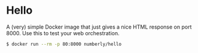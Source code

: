 Hello
=====

A (very) simple Docker image that just gives a nice HTML response on
port 8000. Use this to test your web orchestration.

```bash
$ docker run --rm -p 80:8000 numberly/hello
```
